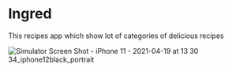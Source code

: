# Ingred
This recipes app which show lot of categories of delicious recipes

![Simulator Screen Shot - iPhone 11 - 2021-04-19 at 13 30 34_iphone12black_portrait](https://user-images.githubusercontent.com/69890404/115245835-a04a0700-a125-11eb-95c5-6e8de65fd8f5.png)




